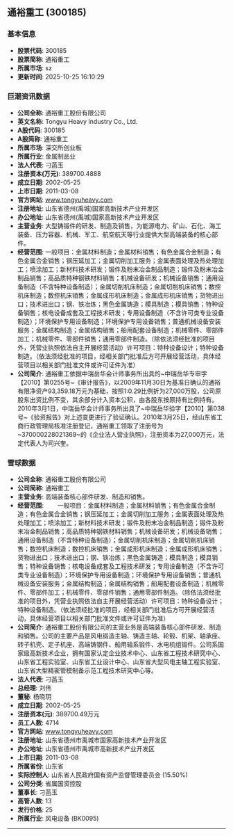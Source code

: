 ## 通裕重工 (300185)

### 基本信息

- **股票代码**: 300185
- **股票简称**: 通裕重工
- **所属市场**: sz
- **更新时间**: 2025-10-25 16:10:29

### 巨潮资讯数据

- **公司全称**: 通裕重工股份有限公司
- **英文名称**: Tongyu Heavy Industry Co., Ltd.
- **A股代码**: 300185
- **A股简称**: 通裕重工
- **所属市场**: 深交所创业板
- **所属行业**: 金属制品业
- **法人代表**: 刁菡玉
- **注册资本(万元)**: 389700.4888
- **成立日期**: 2002-05-25
- **上市日期**: 2011-03-08
- **官方网站**: www.tongyuheavy.com
- **注册地址**: 山东省德州(禹城)国家高新技术产业开发区
- **办公地址**: 山东省德州(禹城)国家高新技术产业开发区
- **主营业务**: 大型铸锻件的研发、制造及销售，为能源电力、矿山、石化、海工装备、压力容器、机械、军工、航空航天等行业提供大型高端装备的核心部件。
- **经营范围**: 一般项目：金属材料制造；金属材料销售；有色金属合金制造；有色金属合金销售；钢压延加工；金属切削加工服务；金属表面处理及热处理加工；喷涂加工；新材料技术研发；锻件及粉末冶金制品制造；锻件及粉末冶金制品销售；高品质特种钢铁材料销售；机械设备研发；机械设备销售；通用设备制造（不含特种设备制造）；金属切削机床制造；金属切削机床销售；数控机床制造；数控机床销售；金属成形机床制造；金属成形机床销售；货物进出口；技术进出口；钢、铁冶炼；黑色金属铸造；模具制造；模具销售；特种设备销售；核电设备成套及工程技术研发；专用设备制造（不含许可类专业设备制造）；环境保护专用设备制造；环境保护专用设备销售；普通机械设备安装服务；金属结构制造；金属结构销售；船用配套设备制造；机械零件、零部件加工；机械零件、零部件销售；通用零部件制造。（除依法须经批准的项目外，凭营业执照依法自主开展经营活动）许可项目：特种设备设计；特种设备制造。（依法须经批准的项目，经相关部门批准后方可开展经营活动，具体经营项目以相关部门批准文件或许可证件为准）
- **公司简介**: 通裕重工依据中瑞岳华会计师事务所出具的~中瑞岳华专审字【2010】第0255号~《审计报告》，以2009年11月30日为基准日确认的通裕有限净资产93,359.18万元为基础，按照1:0.29比例折为27,000万股，公司原股东出资比例不变，其余部分计入资本公积，由各股东按原持有比例持有。2010年3月1日，中瑞岳华会计师事务所出具了~中瑞岳华验字【2010】第038号~《验资报告》对上述变更进行了验证确认。2010年3月25日，经山东省工商行政管理局核准注册登记，通裕重工领取了注册号为~370000228021369~的《企业法人营业执照》，注册资本为27,000万元，法定代表人为司兴奎。

### 雪球数据

- **公司全称**: 通裕重工股份有限公司
- **公司简称**: 通裕重工
- **主营业务**: 高端装备核心部件研发、制造和销售。
- **经营范围**: 　　一般项目：金属材料制造；金属材料销售；有色金属合金制造；有色金属合金销售；钢压延加工；金属切削加工服务；金属表面处理及热处理加工；喷涂加工；新材料技术研发；锻件及粉末冶金制品制造；锻件及粉末冶金制品销售；高品质特种钢铁材料销售；机械设备研发；机械设备销售；通用设备制造（不含特种设备制造）；金属切削机床制造；金属切削机床销售；数控机床制造；数控机床销售；金属成形机床制造；金属成形机床销售；货物进出口；技术进出口；钢、铁冶炼；黑色金属铸造；模具制造；模具销售；特种设备销售；核电设备成套及工程技术研发；专用设备制造（不含许可类专业设备制造）；环境保护专用设备制造；环境保护专用设备销售；普通机械设备安装服务；金属结构制造；金属结构销售；船用配套设备制造；机械零件、零部件加工；机械零件、零部件销售；通用零部件制造。（除依法须经批准的项目外，凭营业执照依法自主开展经营活动）许可项目：特种设备设计；特种设备制造。（依法须经批准的项目，经相关部门批准后方可开展经营活动，具体经营项目以相关部门批准文件或许可证件为准）
- **公司简介**: 通裕重工股份有限公司的主营业务是高端装备核心部件研发、制造和销售。公司的主要产品是风电锻造主轴、铸造主轴、轮毂、机架、轴承座、转子机壳、定子机座、高端铸钢件、船用轴系锻件、水电机组锻件。公司系国家级高新技术企业，拥有国家认定企业技术中心、山东省工程技术研究中心、山东省工程实验室、山东省工业设计中心、山东省大型风电主轴工程实验室、山东省大型精密管模制备示范工程技术研究中心等。
- **法人代表**: 刁菡玉
- **总经理**: 刘伟
- **董秘**: 杨晓玥
- **成立日期**: 2002-05-25
- **注册资本(元)**: 389700.49万元
- **员工人数**: 4714
- **官方网站**: www.tongyuheavy.com
- **注册地址**: 山东省德州市禹城市国家高新技术产业开发区
- **办公地址**: 山东省德州市禹城市高新技术产业开发区
- **上市日期**: 2011-03-08
- **所属省份**: 山东省
- **实际控制人**: 山东省人民政府国有资产监督管理委员会 (15.50%)
- **公司分类**: 省属国资控股
- **董事长**: 刁菡玉
- **高管人数**: 13
- **发行价格**: 25
- **所属行业**: 风电设备 (BK0095)

---
